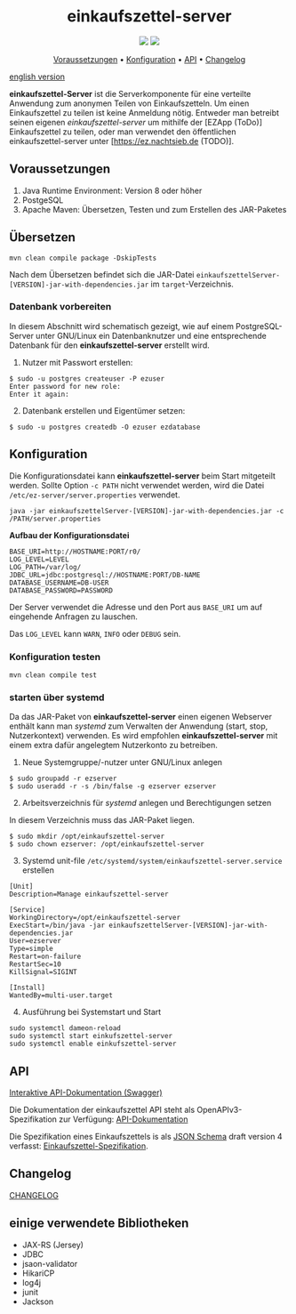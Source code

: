<h1 align="center">einkaufszettel-server</h1>

<p align="center">
<a href="https://github.com/corona-warn-app/cwa-server/blob/master/LICENSE" title="License"><img src="https://img.shields.io/badge/License-Apache%202.0-green.svg?style=flat"></a>
<a href="https://ez.nachtsieb.de/swagger" title="swagger-ui"><img src="https://img.shields.io/swagger/valid/3.0?specUrl=https%3A%2F%2Fraw.githubusercontent.com%2Fmeetunix%2Feinkaufszettel-server%2Fmain%2Fopenapi.yaml"></a>
</p>


<p align="center">
<a href="#Voraussetzungen">Voraussetzungen</a> •
<a href="#Konfiguration">Konfiguration</a> •
<a href="#API">API</a> •
<a href="#Changelog">Changelog</a>
</p>

[english version](README_EN.md)

**einkaufszettel-Server** ist die Serverkomponente für eine verteilte Anwendung zum anonymen Teilen
von Einkaufszetteln. Um einen Einkaufszettel zu teilen ist keine Anmeldung nötig. Entweder man
betreibt seinen eigenen *einkaufszettel-server* um mithilfe der [EZApp (ToDo)]
Einkaufszettel zu teilen, oder man verwendet den öffentlichen einkaufszettel-server unter
[https://ez.nachtsieb.de (TODO)].


## Voraussetzungen

1. Java Runtime Environment: Version 8 oder höher
2. PostgeSQL
3. Apache Maven: Übersetzen, Testen und zum Erstellen des JAR-Paketes

## Übersetzen

```
mvn clean compile package -DskipTests
```

Nach dem Übersetzen befindet sich die JAR-Datei `einkaufszettelServer-[VERSION]-jar-with-dependencies.jar`
im `target`-Verzeichnis.

### Datenbank vorbereiten

In diesem Abschnitt wird schematisch gezeigt, wie auf einem PostgreSQL-Server unter GNU/Linux ein
Datenbanknutzer und eine entsprechende Datenbank für den **einkaufszettel-server** erstellt wird.

1. Nutzer mit Passwort erstellen:

```
$ sudo -u postgres createuser -P ezuser
Enter password for new role:
Enter it again:
```

2. Datenbank erstellen und Eigentümer setzen:

```
$ sudo -u postgres createdb -O ezuser ezdatabase
```

## Konfiguration

Die Konfigurationsdatei kann **einkaufszettel-server** beim Start mitgeteilt werden. Sollte
Option `-c PATH` nicht verwendet werden, wird die Datei `/etc/ez-server/server.properties` verwendet.

```
java -jar einkaufszettelServer-[VERSION]-jar-with-dependencies.jar -c /PATH/server.properties

```

**Aufbau der Konfigurationsdatei**

```
BASE_URI=http://HOSTNAME:PORT/r0/
LOG_LEVEL=LEVEL
LOG_PATH=/var/log/
JDBC_URL=jdbc:postgresql://HOSTNAME:PORT/DB-NAME
DATABASE_USERNAME=DB-USER
DATABASE_PASSWORD=PASSWORD
```

Der Server verwendet die Adresse und den Port aus `BASE_URI` um auf eingehende Anfragen zu
lauschen.

Das `LOG_LEVEL` kann `WARN`, `INFO` oder `DEBUG` sein.

### Konfiguration testen

```mvn clean compile test```

### starten über systemd

Da das JAR-Paket von **einkaufszettel-server** einen eigenen Webserver enthält kann man
*systemd* zum Verwalten der Anwendung (start, stop, Nutzerkontext) verwenden. Es wird empfohlen
**einkaufszettel-server** mit einem extra dafür angelegtem Nutzerkonto zu betreiben.

1. Neue Systemgruppe/-nutzer unter GNU/Linux anlegen

```
$ sudo groupadd -r ezserver
$ sudo useradd -r -s /bin/false -g ezserver ezserver
```


2. Arbeitsverzeichnis für *systemd* anlegen und Berechtigungen setzen

In diesem Verzeichnis muss das JAR-Paket liegen.

```
$ sudo mkdir /opt/einkaufszettel-server
$ sudo chown ezserver: /opt/einkaufszettel-server
```

3. Systemd unit-file `/etc/systemd/system/einkaufszettel-server.service` erstellen


```
[Unit]
Description=Manage einkaufszettel-server

[Service]
WorkingDirectory=/opt/einkaufszettel-server
ExecStart=/bin/java -jar einkaufszettelServer-[VERSION]-jar-with-dependencies.jar
User=ezserver
Type=simple
Restart=on-failure
RestartSec=10
KillSignal=SIGINT

[Install]
WantedBy=multi-user.target
```

4. Ausführung bei Systemstart und Start

```
sudo systemctl dameon-reload
sudo systemctl start einkufszettel-server
sudo systemctl enable einkufszettel-server
```

## API

[Interaktive API-Dokumentation (Swagger)](https://ez.nachtsieb.de/swagger)

Die Dokumentation der einkaufszettel API steht als OpenAPIv3-Spezifikation zur Verfügung: [API-Dokumentation](openapi.yaml)

Die Spezifikation eines Einkaufszettels is als [JSON Schema](https://json-schema.org/) draft
version 4 verfasst: [Einkaufszettel-Spezifikation](https://nachtsieb.de/docs/ezschema.json).

## Changelog

[CHANGELOG](CHANGELOG.md)

## einige verwendete Bibliotheken

* JAX-RS (Jersey)
* JDBC
* jsaon-validator
* HikariCP
* log4j
* junit
* Jackson
